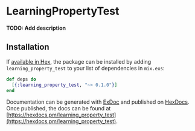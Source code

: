 # LearningPropertyTest

**TODO: Add description**

## Installation

If [available in Hex](https://hex.pm/docs/publish), the package can be installed
by adding `learning_property_test` to your list of dependencies in `mix.exs`:

```elixir
def deps do
  [{:learning_property_test, "~> 0.1.0"}]
end
```

Documentation can be generated with [ExDoc](https://github.com/elixir-lang/ex_doc)
and published on [HexDocs](https://hexdocs.pm). Once published, the docs can
be found at [https://hexdocs.pm/learning_property_test](https://hexdocs.pm/learning_property_test).


